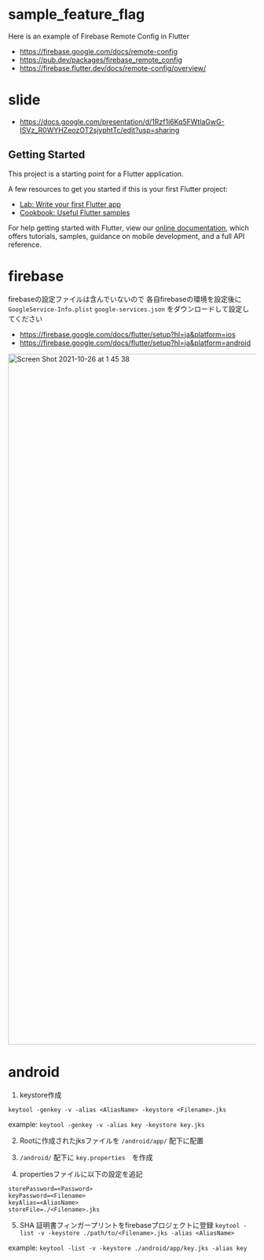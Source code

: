 # sample_feature_flag
Here is an example of Firebase Remote Config in Flutter

- https://firebase.google.com/docs/remote-config
- https://pub.dev/packages/firebase_remote_config
- https://firebase.flutter.dev/docs/remote-config/overview/

# slide 
- https://docs.google.com/presentation/d/1Rzf1i6Kq5FWtlaGwG-ISVz_R0WYHZeozOT2sjyphtTc/edit?usp=sharing

## Getting Started

This project is a starting point for a Flutter application.

A few resources to get you started if this is your first Flutter project:

- [Lab: Write your first Flutter app](https://flutter.dev/docs/get-started/codelab)
- [Cookbook: Useful Flutter samples](https://flutter.dev/docs/cookbook)

For help getting started with Flutter, view our
[online documentation](https://flutter.dev/docs), which offers tutorials,
samples, guidance on mobile development, and a full API reference.

# firebase 
firebaseの設定ファイルは含んでいないので
各自firebaseの環境を設定後に `GoogleService-Info.plist` `google-services.json` をダウンロードして設定してください

- https://firebase.google.com/docs/flutter/setup?hl=ja&platform=ios
- https://firebase.google.com/docs/flutter/setup?hl=ja&platform=android

<img width="1406" alt="Screen Shot 2021-10-26 at 1 45 38" src="https://user-images.githubusercontent.com/53109993/138872385-2378e7e2-12a0-4d2e-aff1-8abbd0370ed9.png">


# android

1. keystore作成
  ```
  keytool -genkey -v -alias <AliasName> -keystore <Filename>.jks
  ```

   example: `keytool -genkey -v -alias key -keystore key.jks`

2. Rootに作成されたjksファイルを `/android/app/` 配下に配置

3. `/android/` 配下に `key.properties`　を作成

4. propertiesファイルに以下の設定を追記
```
storePassword=<Password>
keyPassword=<Filename>
keyAlias=<AliasName>
storeFile=./<Filename>.jks
```
5. SHA 証明書フィンガープリントをfirebaseプロジェクトに登録
`keytool -list -v -keystore ./path/to/<Filename>.jks -alias <AliasName>`

 example: `keytool -list -v -keystore ./android/app/key.jks -alias key`


